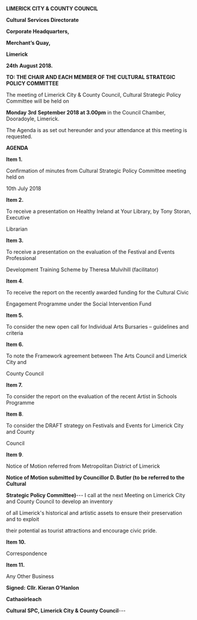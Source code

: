 **LIMERICK CITY & COUNTY COUNCIL**

**Cultural Services Directorate**

**Corporate Headquarters,**

**Merchant’s Quay,**

**Limerick**

**24th** **August 2018.**

**TO: THE CHAIR AND EACH MEMBER OF THE CULTURAL STRATEGIC POLICY COMMITTEE**

The meeting of Limerick City & County Council, Cultural Strategic Policy Committee will be held on

**Monday 3rd** **September 2018 at 3.00pm** in the Council Chamber, Dooradoyle, Limerick.

The Agenda is as set out hereunder and your attendance at this meeting is requested.

**AGENDA**

**Item 1.**

Confirmation of minutes from Cultural Strategic Policy Committee meeting held on

10th July 2018

**Item 2.**

To receive a presentation on Healthy Ireland at Your Library, by Tony Storan, Executive

Librarian

**Item 3.**

To receive a presentation on the evaluation of the Festival and Events Professional

Development Training Scheme by Theresa Mulvihill (facilitator)

**Item 4**.

To receive the report on the recently awarded funding for the Cultural Civic

Engagement Programme under the Social Intervention Fund

**Item 5.**

To consider the new open call for Individual Arts Bursaries – guidelines and criteria

**Item 6.**

To note the Framework agreement between The Arts Council and Limerick City and

County Council

**Item 7.**

To consider the report on the evaluation of the recent Artist in Schools Programme

**Item 8**.

To consider the DRAFT strategy on Festivals and Events for Limerick City and County

Council

**Item 9**.

Notice of Motion referred from Metropolitan District of Limerick

**Notice of Motion submitted by Councillor D. Butler (to be referred to the Cultural**

**Strategic Policy Committee)**---
I call at the next Meeting on Limerick City and County Council to develop an inventory

of all Limerick's historical and artistic assets to ensure their preservation and to exploit

their potential as tourist attractions and encourage civic pride.

**Item 10.**

Correspondence

**Item 11.**

Any Other Business

**Signed:** **Cllr. Kieran O’Hanlon**

**Cathaoirleach**

**Cultural SPC, Limerick City & County Council**---
